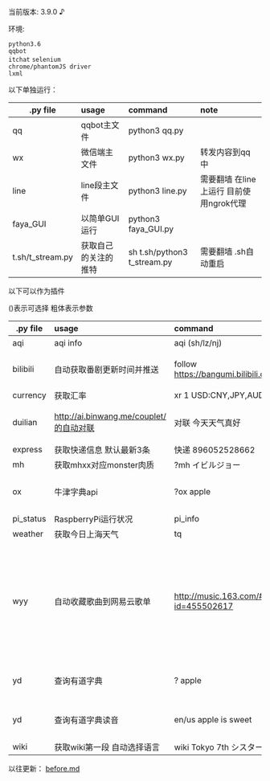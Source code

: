 当前版本: 3.9.0 ♪

环境:

`python3.6`  
`qqbot`  
`itchat` 
`selenium`    
`chrome/phantomJS driver`  
`lxml` 

以下单独运行：

| .py file  | usage   | command  |note | 
| ------------- |:-------------| :-----|:-----|
| qq      | qqbot主文件 | python3 qq.py  ||
| wx      | 微信端主文件 | python3 wx.py  | 转发内容到qq中 |
| line      | line段主文件 | python3 line.py  |需要翻墙 在line上运行 目前使用ngrok代理|
| faya_GUI      | 以简单GUI运行 | python3 faya_GUI.py  ||
| t.sh/t_stream.py      | 获取自己的关注的推特 | sh t.sh/python3 t_stream.py  |需要翻墙 .sh自动重启|




以下可以作为插件

()表示可选择
粗体表示参数

| .py file  | usage   | command  |note | 
| ------------- |:-------------| :-----|:-----|
| aqi    | aqi info      |  aqi (sh/lz/nj)|默认上海 |
| bilibili | 自动获取番剧更新时间并推送     |   follow https://bangumi.bilibili.com/anime/6432  | 面向 bangumi 栏目|
| currency    | 获取汇率      |  xr 1 USD:CNY,JPY,AUD| |
| duilian    | http://ai.binwang.me/couplet/的自动对联      |  对联 今天天气真好|由于网站还在开发并不稳定 |
| express      | 获取快递信息 默认最新3条| 快递 896052528662 |
| mh      | 获取mhxx对应monster肉质 | ?mh イビルジョー  ||
| ox      | 牛津字典api | ?ox apple |需要先注册获取使用key|
| pi_status      | RaspberryPi运行状况 | pi_info | |
| weather      | 获取今日上海天气 | tq | |
| wyy      | 自动收藏歌曲到网易云歌单 | http://music.163.com/#/m/song?id=455502617 |先正则匹配url，再使用selenium操作 速度较慢 需要提前获取登录用cookies |
| yd      | 查询有道字典 | ? apple | 需要先注册获取使用key|
| yd      | 查询有道字典读音 | en/us apple is sweet | 需要先注册获取使用key|
| wiki      | 获取wiki第一段 自动选择语言 | wiki Tokyo 7th シスター | |

以往更新：
[before.md](https://github.com/minatsuki-yui/faya/blob/master/before.md)